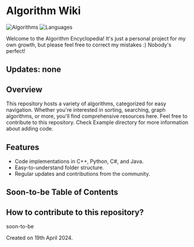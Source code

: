 # Algorithm Wiki

![Algorithms](https://img.shields.io/badge/Algorithms-Wikipedia-blue)
![Languages](https://img.shields.io/badge/Languages-C++%20|%20Python%20|%20C%23%20|%20Java-green)

Welcome to the Algorithm Encyclopedia! 
It's just a personal project for my own growth, but please feel free to correct my mistakes :) Nobody's perfect!

## Updates: none

## Overview

This repository hosts a variety of algorithms, categorized for easy navigation. Whether you're interested in sorting, searching, graph algorithms, or more, you'll find comprehensive resources here. Feel free to contribute to this repository. Check Example directory for more information about adding code.

## Features

- Code implementations in C++, Python, C#, and Java.
- Easy-to-understand folder structure.
- Regular updates and contributions from the community.

## Soon-to-be Table of Contents

## How to contribute to this repository?

soon-to-be

Created on 19th April 2024.

